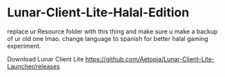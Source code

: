 # Lunar-Client-Lite-Halal-Edition
replace ur Resource folder with this thing and make sure u make a backup of ur old one lmao.
change language to spanish for better halal gaming experiment.


Download Lunar Client Lite https://github.com/Aetopia/Lunar-Client-Lite-Launcher/releases

